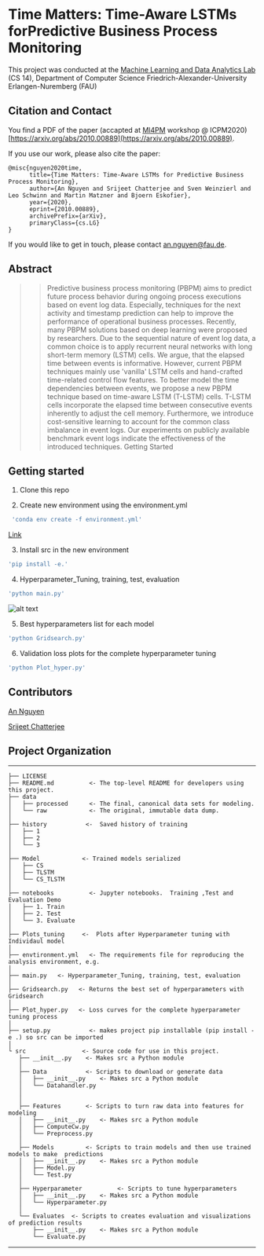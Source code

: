 # Time Matters: Time-Aware LSTMs forPredictive Business Process Monitoring
This project was conducted at the [Machine Learning and Data Analytics Lab](https://www.mad.tf.fau.de/ ) (CS 14),
Department of Computer Science Friedrich-Alexander-University Erlangen-Nuremberg (FAU) 



## Citation and Contact
You find a PDF of the paper (accapted at [Ml4PM](http://ml4pm2020.di.unimi.it/) workshop @ ICPM2020)
[https://arxiv.org/abs/2010.00889](https://arxiv.org/abs/2010.00889).

If you use our work, please also cite the paper:
```
@misc{nguyen2020time,
      title={Time Matters: Time-Aware LSTMs for Predictive Business Process Monitoring}, 
      author={An Nguyen and Srijeet Chatterjee and Sven Weinzierl and Leo Schwinn and Martin Matzner and Bjoern Eskofier},
      year={2020},
      eprint={2010.00889},
      archivePrefix={arXiv},
      primaryClass={cs.LG}
}
```

If you would like to get in touch, please contact [an.nguyen@fau.de](mailto:an.nguyen@fau.de).


## Abstract

> > Predictive business process monitoring (PBPM) aims to predict future process 
> > behavior during ongoing process executions based on event log data. Especially, 
> > techniques for the next activity and timestamp prediction can help to improve the 
> > performance of operational business processes. Recently, many PBPM solutions based
> > on deep learning were proposed by researchers. Due to the sequential nature of event 
> > log data, a common choice is to apply recurrent neural networks with long short-term memory (LSTM) cells. 
> > We argue, that the elapsed time between events is informative. However, current PBPM techniques
> > mainly use 'vanilla' LSTM cells and hand-crafted time-related control flow features. 
> > To better model the time dependencies between events, we propose a new PBPM technique based 
> > on time-aware LSTM (T-LSTM) cells. T-LSTM cells incorporate the elapsed time between consecutive
> > events inherently to adjust the cell memory. Furthermore, we introduce cost-sensitive learning
> > to account for the common class imbalance in event logs. Our experiments on publicly available
> > benchmark event logs indicate the effectiveness of the introduced techniques.
> > Getting Started


## Getting started

1. Clone this repo 

2. Create new environment using the environment.yml 
```bash
 'conda env create -f environment.yml' 
```
[Link](https://docs.conda.io/projects/conda/en/latest/user-guide/tasks/manage-environments.html#creating-an-environment-from-an-environment-yml-file)

3. Install src in the new environment 
```bash
'pip install -e.'
```

4. Hyperparameter_Tuning, training, test, evaluation
```bash
'python main.py' 
```
![alt text](https://code.siemens.com/shs-bda/pbpm/-/tree/github/notebooks/screen.png?raw=true)

5. Best hyperparameters list for each model
```bash
'python Gridsearch.py' 
```

6. Validation loss plots for the complete hyperparameter tuning
```bash
'python Plot_hyper.py' 
```

Contributors
------
[An Nguyen](https://www.mad.tf.fau.de/person/an-nguyen/) 

[Srijeet Chatterjee](https://www.linkedin.com/in/srijeet-chatterjee-43845577/) 


## Project Organization
------------

    ├── LICENSE
    ├── README.md          <- The top-level README for developers using this project.
    ├── data
    │   ├── processed      <- The final, canonical data sets for modeling.
    │   └── raw            <- The original, immutable data dump.
    │
    ├── history           <-  Saved history of training
    │   ├──	1
    │   ├── 2
    │   └── 3
	│
    ├── Model            <- Trained models serialized
	│   ├── CS
	│   ├── TLSTM	
	│   └── CS_TLSTM
    │
    ├── notebooks          <- Jupyter notebooks.  Training ,Test and Evaluation Demo
	│   ├──	1. Train
	│   ├── 2. Test
	│   └── 3. Evaluate
    │
    ├── Plots_tuning     <-  Plots after Hyperparameter tuning with Individaul model
    │
    ├── envtironment.yml   <- The requirements file for reproducing the analysis environment, e.g.
    │ 
    ├── main.py   <- Hyperparameter_Tuning, training, test, evaluation
    │
    ├── Gridsearch.py   <- Returns the best set of hyperparameters with Gridsearch
    │
    ├── Plot_hyper.py   <- Loss curves for the complete hyperparameter tuning process	
    │
    ├── setup.py           <- makes project pip installable (pip install -e .) so src can be imported
	│
    └ src                <- Source code for use in this project.
       ├── __init__.py    <- Makes src a Python module
       │
       ├── Data           <- Scripts to download or generate data
	   │   ├── __init__.py    <- Makes src a Python module
       │   └── Datahandler.py
       │
       │
	   ├── Features       <- Scripts to turn raw data into features for modeling
	   │   ├── __init__.py    <- Makes src a Python module
	   │   ├── ComputeCw.py
       │   └── Preprocess.py	   
       │
       ├── Models         <- Scripts to train models and then use trained models to make  predictions
	   │   ├── __init__.py    <- Makes src a Python module               
       │   ├── Model.py
       │   └── Test.py
	   │   
       ├── Hyperparameter          <- Scripts to tune hyperparameters
       │   ├── __init__.py    <- Makes src a Python module
       │   └── Hyperparameter.py 	
       │
       └── Evaluates  <- Scripts to creates evaluation and visualizations of prediction results
	       ├── __init__.py    <- Makes src a Python module 
           └── Evaluate.py
    
   


--------




